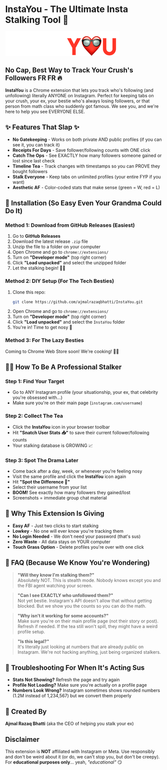 # InstaYou - The Ultimate Insta Stalking Tool 👀

<img src="InstaYou/Public/logo.png" height="80px" alt="InstaYou Logo"/>

## No Cap, Best Way to Track Your Crush's Followers FR FR 🔥

**InstaYou** is a Chrome extension that lets you track who's following (and unfollowing) literally ANYONE on Instagram. Perfect for keeping tabs on your crush, your ex, your bestie who's always losing followers, or that person from math class who suddenly got famous. We see you, and we're here to help you see EVERYONE ELSE.



## ✨ Features That Slap ✨

- **No Gatekeeping** - Works on both private AND public profiles (if you can see it, you can track it)
- **Receipts For Days** - Save follower/following counts with ONE click
- **Catch The Ops** - See EXACTLY how many followers someone gained or lost since last check
- **Timeline Tea** - Track changes with timestamps so you can PROVE they bought followers
- **Stalk Everyone** - Keep tabs on unlimited profiles (your entire FYP if you want)
- **Aesthetic AF** - Color-coded stats that make sense (green = W, red = L)



## 📱 Installation (So Easy Even Your Grandma Could Do It)

### Method 1: Download from GitHub Releases (Easiest)
1. Go to **GitHub Releases**
2. Download the latest release `.zip` file
3. Unzip the file to a folder on your computer
4. Open Chrome and go to `chrome://extensions/`
5. Turn on **"Developer mode"** (top right corner)
6. Click **"Load unpacked"** and select the unzipped folder
7. Let the stalking begin! 🕵️‍♀️

### Method 2: DIY Setup (For The Tech Besties)
1. Clone this repo:  
   ```sh
   git clone https://github.com/ajmalrazaqbhatti/InstaYou.git
   ```
2. Open Chrome and go to `chrome://extensions/`
3. Turn on **"Developer mode"** (top right corner)
4. Click **"Load unpacked"** and select the `InstaYou` folder
5. You're in! Time to get nosy 👃

### Method 3: For The Lazy Besties
Coming to Chrome Web Store soon! We're cooking! 👨‍🍳



## 🕵️‍♀️ How To Be A Professional Stalker

### Step 1: Find Your Target
- Go to ANY Instagram profile (your situationship, your ex, that celebrity you're obsessed with...)
- Make sure you're on their main page (`instagram.com/username`)

### Step 2: Collect The Tea
- Click the **InstaYou** icon in your browser toolbar
- Hit **"Snatch User Stats 📥"** to save their current follower/following counts
- Your stalking database is GROWING 📈

### Step 3: Spot The Drama Later
- Come back after a day, week, or whenever you're feeling nosy
- Visit the same profile and click the **InstaYou** icon again
- Hit **"Spot the Difference 👀"**
- Select their username from your list
- **BOOM!** See exactly how many followers they gained/lost
- Screenshots = immediate group chat material



## 💯 Why This Extension Is Giving

- **Easy AF** - Just two clicks to start stalking
- **Lowkey** - No one will ever know you're tracking them
- **No Login Needed** - We don't need your password (that's sus)
- **Zero Waste** - All data stays on YOUR computer
- **Touch Grass Option** - Delete profiles you're over with one click



## 🤔 FAQ (Because We Know You're Wondering)

> **"Will they know I'm stalking them?"**  
> Absolutely NOT. This is stealth mode. Nobody knows except you and the FBI agent watching your screen.

> **"Can I see EXACTLY who unfollowed them?"**  
> Not yet bestie. Instagram's API doesn't allow that without getting blocked. But we show you the counts so you can do the math.

> **"Why isn't it working for some accounts?"**  
> Make sure you're on their main profile page (not their story or post). Refresh if needed. If the tea still won't spill, they might have a weird profile setup.

> **"Is this legal?"**  
> It's literally just looking at numbers that are already public on Instagram. We're not hacking anything, just being organized stalkers.



## 🚫 Troubleshooting For When It's Acting Sus

- **Stats Not Showing?** Refresh the page and try again
- **Profile Not Loading?** Make sure you're actually on a profile page
- **Numbers Look Wrong?** Instagram sometimes shows rounded numbers (1.2M instead of 1,234,567) but we convert them properly



## 👑 Created By

**Ajmal Razaq Bhatti** (aka the CEO of helping you stalk your ex)



## Disclaimer
This extension is **NOT** affiliated with Instagram or Meta. Use responsibly and don't be weird about it (or do, we can't stop you, but don't be creepy). For **educational purposes only**... yeah, *"educational"* 😏
